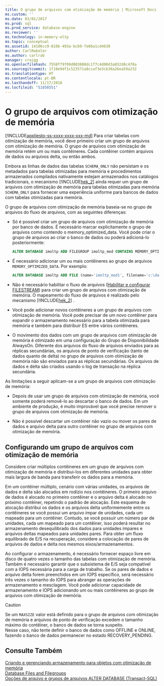 ```yaml
---
title: O grupo de arquivos com otimização de memória | Microsoft Docs
ms.custom: ''
ms.date: 03/01/2017
ms.prod: sql
ms.prod_service: database-engine
ms.reviewer: ''
ms.technology: in-memory-oltp
ms.topic: conceptual
ms.assetid: 14106cc9-816b-493a-bcb9-fe66a1cd4630
author: CarlRabeler
ms.author: carlrab
manager: craigg
ms.openlocfilehash: 7558ff9f09d003088dc1f7c4d00d3a032d8c478a
ms.sourcegitcommit: 1f10e9df1c523571a8ccaf3e3cb36a26ea59a232
ms.translationtype: HT
ms.contentlocale: pt-BR
ms.lasthandoff: 11/17/2018
ms.locfileid: "51858551"
---
```

# <a name="the-memory-optimized-filegroup"></a>O grupo de arquivos com otimização de memória
[!INCLUDE[appliesto-ss-xxxx-xxxx-xxx-md](../../includes/appliesto-ss-xxxx-xxxx-xxx-md.md)]
  Para criar tabelas com otimização de memória, você deve primeiro criar um grupo de arquivos com otimização de memória. O grupo de arquivos com otimização de memória retém um ou mais contêineres. Cada contêiner contém arquivos de dados ou arquivos delta, ou então ambos.  
  
 Embora as linhas de dados das tabelas `SCHEMA_ONLY` não persistam e os metadados para tabelas otimizadas para memória e procedimentos armazenados compilados nativamente estejam armazenados nos catálogos tradicionais, o mecanismo [!INCLUDE[hek_2](../../includes/hek-2-md.md)] ainda requer um grupo de arquivos com otimização de memória para tabelas otimizadas para memória `SCHEMA_ONLY` para fornecer uma experiência uniforme para bancos de dados com tabelas otimizadas para memória.  
  
 O grupo de arquivos com otimização de memória baseia-se no grupo de arquivos do fluxo de arquivos, com as seguintes diferenças:  
  
-   Só é possível criar um grupo de arquivos com otimização de memória por banco de dados. É necessário marcar explicitamente o grupo de arquivos como contendo o memory_optimized_data. Você pode criar o grupo de arquivos ao criar o banco de dados ou poderá adicioná-lo posteriormente:  
  
    ```sql  
    ALTER DATABASE imoltp ADD FILEGROUP imoltp_mod CONTAINS MEMORY_OPTIMIZED_DATA  
    ```  
  
-   É necessário adicionar um ou mais contêineres ao grupo de arquivos `MEMORY_OPTIMIZED_DATA`. Por exemplo:  
  
    ```sql  
    ALTER DATABASE imoltp ADD FILE (name='imoltp_mod1', filename='c:\data\imoltp_mod1') TO FILEGROUP imoltp_mod  
    ```  
  
-   Não é necessário habilitar o fluxo de arquivos ([Habilitar e configurar FILESTREAM](../../relational-databases/blob/enable-and-configure-filestream.md)) para criar um grupo de arquivos com otimização de memória. O mapeamento do fluxo de arquivos é realizado pelo mecanismo [!INCLUDE[hek_2](../../includes/hek-2-md.md)] .  
  
-   Você pode adicionar novos contêineres a um grupo de arquivos com otimização de memória. Você pode precisar de um novo contêiner para expandir o armazenamento necessário para a tabela otimizada para memória e também para distribuir ES entre vários contêineres.  
  
-   O movimento dos dados com um grupo de arquivos com otimização de memória é otimizado em uma configuração do Grupo de Disponibilidade AlwaysOn. Diferente dos arquivos do fluxo de arquivos enviados para as réplicas secundárias, os arquivos de ponto de verificação (tanto de dados quanto de delta) no grupo de arquivos com otimização de memória não são enviados para as réplicas secundárias. Os arquivos de dados e delta são criados usando o log de transação na réplica secundária.  
  
As limitações a seguir aplicam-se a um grupo de arquivos com otimização de memória:  
  
-   Depois de usar um grupo de arquivos com otimização de memória, você somente poderá removê-lo ao descartar o banco de dados. Em um ambiente de produção, é muito improvável que você precise remover o grupo de arquivos com otimização de memória.  
  
-   Não é possível descartar um contêiner não vazio ou mover os pares de dados e arquivo delta para outro contêiner no grupo de arquivos com otimização de memória.    
  
## <a name="configuring-a-memory-optimized-filegroup"></a>Configurando um grupo de arquivos com otimização de memória  
Considere criar múltiplos contêineres em um grupo de arquivos com otimização de memória e distribui-los em diferentes unidades para obter mais largura de banda para transferir os dados para a memória. 
 
Em um contêiner múltiplo, cenário com várias unidades, os arquivos de dados e delta são alocados em rodízio nos contêineres. O primeiro arquivo de dados é alocado no primeiro contêiner e o arquivo delta é alocado no próximo contêiner, repetindo o padrão de alocação. Este esquema de alocação distribui os dados e os arquivos delta uniformemente entre os contêineres se você possui um arquivo ímpar de unidades, cada um mapeado para um contêiner. Contudo, se você possuir um número par de unidades, cada um mapeado para um contêiner, isso poderá resultar no armazenamento desequilibrado dos dados para unidades ímpares e arquivos deltas mapeados para unidades pares. Para obter um fluxo equilibrado de E/S na recuperação, considere a colocação de pares de arquivos de dados e delta nos mesmos eixos/armazenamentos.
  
Ao configurar o armazenamento, é necessário fornecer espaço livre em disco de quatro vezes o tamanho das tabelas com otimização de memória. Também é necessário garantir que o subsistema de E/S seja compatível com a IOPS necessária para a carga de trabalho. Se os pares de dados e arquivo delta forem preenchidos em um IOPS específico, será necessário três vezes o tamanho do IOPS para abranger as operações de armazenamento e mesclagem. Você pode adicionar capacidade de armazenamento e IOPS adicionando um ou mais contêineres ao grupo de arquivos com otimização de memória.  
 
> [!CAUTION]
> Se um `MAXSIZE` valor está definido para o grupo de arquivos com otimização de memória e arquivos de ponto de verificação excedem o tamanho máximo do contêiner, o banco de dados se torna suspeito.   
> Nesse caso, não tente definir o banco de dados como OFFLINE e ONLINE, fazendo o banco de dados permanecer no estado RECOVERY_PENDING.
  
## <a name="see-also"></a>Consulte Também  
[Criando e gerenciando armazenamento para objetos com otimização de memória](../../relational-databases/in-memory-oltp/creating-and-managing-storage-for-memory-optimized-objects.md)  
[Database Files and Filegroups](../../relational-databases/databases/database-files-and-filegroups.md)    
[Opções de arquivo e grupos de arquivos ALTER DATABASE (Transact-SQL)](../../t-sql/statements/alter-database-transact-sql-file-and-filegroup-options.md) 

